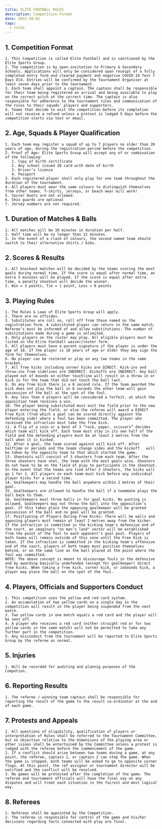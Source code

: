 ```yaml
---
title: ELITE FOOTBALL RULES
description: Competition Format
date: 2022-20-01
tags:
  - rules
---
```


## 1. **Competition Format**

    1. This Competition is called Elite Football and is sanctioned by the Elite Sports Group.
    2. The competition is by open-invitation to Primary & Secondary Schools. Applications will only be considered upon receipt of a fully completed entry form and cleared payment and negative COVID-19 Test 7 Days Old. Entries will be confirmed by the Tournament Organiser at least seven days prior to the tournament.
    3. Each team shall appoint a captain. The captain shall be responsible for their team being registered on arrival and being available to play on the correct pitch at the correct time. The captain is also responsible for adherence to the tournament rules and communication of the rules to their squads’ players and supporters.
    4. Teams that decide to exit the competition before its completion will not receive a refund unless a protest is lodged 5 days before the competition starts via text or email.

## 2. **Age, Squads & Player Qualification**

    1. Each team may register a squad of up to 7 players no older than 20 years of age, during the registration period before the competition.
    2. Proof of Age: Elite Sports Group will accept any of or combination of the following:
       1. Copy of birth certificate
       2. Any school issued ID card with date of birth
       3. Driver’s licence
       4. Passport
    3. Each registered player shall only play for one team throughout the duration of the tournament.
    4. All players must wear the same colours to distinguish themselves from other teams. T-shirts, jerseys, or beach wear will work!
    5. Soccer boots are not allowed.
    6. Shin guards are optional 
    7. Jersey numbers are not required.

## 1. **Duration of Matches & Balls**

    1. All matches will be 10 minutes in duration per half.
    2. Half time will be no longer than 12 minutes.
    3. In the event of a clash of colours, the second named team should switch to their alternative shirts / bibs.

## 2. **Scores & Results**

    1. All knockout matches will be decided by the teams scoring the most goals during normal time. If the score is equal after normal time, an extra 5 minutes will be played. If the score is equal after extra time, a penalty shootout will decide the winner.
    2. Win = 3 points, Tie = 1 point, Loss = 0 points

## 3. **Playing Rules**

    1. The Rules & Laws of Elite Sports Group will apply.
    2. There are no offsides.
    3. Substitutes are roll on, roll off from those named on the registration form. A substituted player can return in the same match. Referee’s must be informed of and allow substitutions. The number of substitutions made during a game is unlimited.
    4. Only players on the roster may play. All eligible players must be listed on the Elite Football waiver/roster form.
    5. All players must have a parent signature if the player is under the age of 18. If the player is 18 years of age or older they may sign the form for themselves.
    6. No player can be rostered or play on any two teams in the same bracket.
    7. All free kicks including corner kicks are DIRECT. Kick-ins and throw-ins from sidelines are INDIRECT. Kickoffs are INDIRECT. Any ball played out of bounds on either touchline will result in a throw in or kick in for the team that did not touch the ball last.
    8. On any free kick there is a 8 second rule. If the team awarded the kick does not play the ball in 8 seconds the other team will gain possession of the ball at the spot of the foul.
    9. Any less than 4 players will be considered a forfeit, at which the opposition team receives a win.
    10. The player being substituted must exit the field prior to the new player entering the field, or else the referee will award a DIRECT Free Kick (from which a goal can be scored directly against the defending side) where a foul has been committed. The player who received the infraction must take the free kick.
    11. A flip of a coin or a best of 3 “rock, paper, scissors” decides which team will kick off. Each team must stay in its own half of the field and the defending players must be at least 2 metres from the ball when it is kicked.
    12. After a goal, the team scored against will kick off. After halftime or periods end the teams change sides and the kickoff   will be taken by the opposite team to that which started the game.
    13. Shootouts will consist of 3 shooters from each team. After the three shooters have shot, the team with the most goals wins. Shooters do not have to be on the field of play to participate in the shootout. In the event that the teams are tied after 3 shooters, the kicks will go 1 for 1. All players on each team must kick before any individual player kicks for a second time.
    14. Goalkeepers may handle the ball anywhere within 2 metres of their goal.
    15. Goalkeepers are allowed to handle the ball if a teammate plays the ball back to them.
    16. Goalkeepers must throw balls in for goal kicks. No punting is  allowed. Goalkeepers may not throw the ball into the opposition’s goal. If this takes place the opposing goalkeeper will be granted possession of the ball and no goal will be granted.
    17. Positioning of Players During Free Kicks: There will be walls and opposing players must remain at least 2 metres away from the kicker. If the infraction is committed in the kicking team's defensive end of the court, an imaginary "no man’s land" sector will be established from the point of the foul to each opponent's goal post. Players of both teams will remain outside of this zone until the Free Kick is taken. If the infraction is committed in the kicking team's offensive end of the court, players of both teams must position themselves behind, or on the same line as the ball placed at the point where the foul was committed.
    NOTE: The above concept is meant to discourage fouls in the defensive end by awarding basically undefended (except for goalkeeper) direct free kicks. When taking a free kick, corner kick, or inbounds kick, a player may place the ball on the spot of the foul.

## 4.  **Players, Officials and Supporters Conduct**

    1. This competition uses the yellow and red card system.
    2. An accumulation of two yellow cards on a single day in the competition will result in the player being suspended from the next match.
    3. Two yellow cards in one match equals a red card and the player will be sent off.
    4. A player who receives a red card (either straight red or for two yellow cards in the same match) will not be permitted to take any further part in the competition.
    5. Any misconduct from the tournament will be reported to Elite Sports Group by the referee as normal.

## 5.  **Injuries**

    1. Will be recorded for auditing and plannig purposes of the Competion.

## 6.  **Reporting Results**

    1. The referee / winning team captain shall be responsible for reporting the result of the game to the result co-ordinator at the end of each game.

## 7.  **Protests and Appeals**

    1. All questions of eligibility, qualification of players or interpretation of Rules shall be referred to the Tournament Committee, but no objection relative to the dimensions of the playing area or other issues shall be entertained by the Committee unless a protest is lodged with the referee before the commencement of the game.
    2. If a conflict should arise between two teams during a game, at any point, the referee, captain 1, or captain 2 can stop the game. When the game is stopped, both teams will be asked to go to opposite corner flags. At this point, the ref assignor or tournament director will be notified and the conflict will be resolved.
    3. No games will be protested after the completion of the game. The referee and tournament officials will have the final say on any disputes and will treat each situation in the fairest and most logical way.

## 8.  **Referees**

    1. Referees shall be appointed by the Competition.
    2. The referee is responsible for control of the game and his/her decisions regarding facts connected with play are final.
